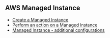 ## AWS Managed Instance
<!--ts-->
  * [Create a Managed Instance](aws-managed-instance-basic.yaml)
  * [Perform an action on a Managed Instance](aws-managed-instance-with-action.yaml)
  * [Managed Instance - additional configurations](aws-managed-instance-additional-fields.yaml)
<!--te-->
